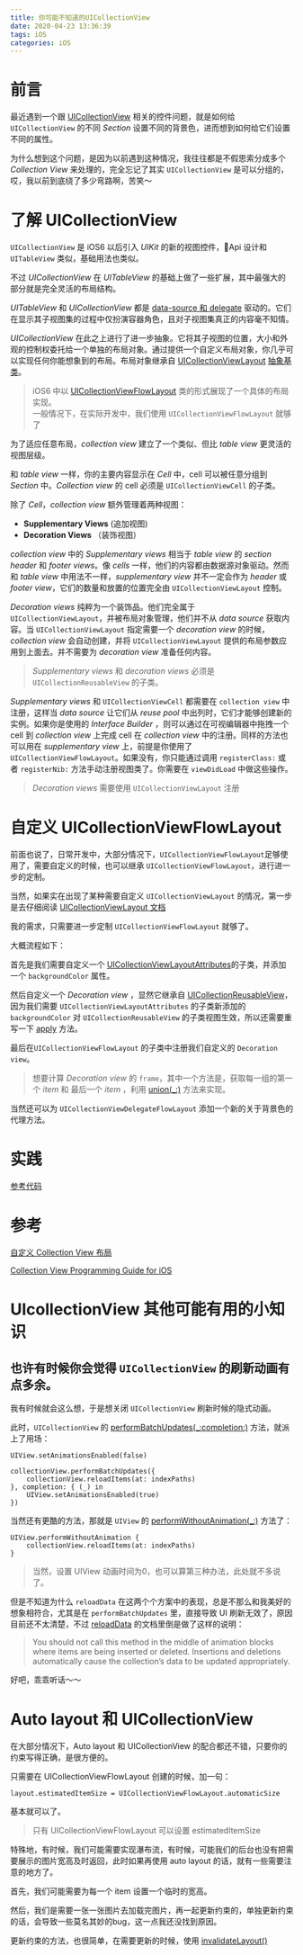 ```yaml
---
title: 你可能不知道的UICollectionView
date: 2020-04-23 13:36:39
tags: iOS
categories: iOS
---
```


# 前言

最近遇到一个跟 [UICollectionView](https://developer.apple.com/documentation/uikit/uicollectionview) 相关的控件问题，就是如何给 `UICollectionView` 的不同 *Section* 设置不同的背景色，进而想到如何给它们设置不同的属性。

为什么想到这个问题，是因为以前遇到这种情况，我往往都是不假思索分成多个 *Collection View* 来处理的，完全忘记了其实 `UICollectionView` 是可以分组的，哎，我以前到底绕了多少弯路啊，苦笑～

# 了解 UICollectionView

`UICollectionView` 是 iOS6 以后引入 *UIKit* 的新的视图控件，Api 设计和 `UITableView` 类似，基础用法也类似。

不过 *UICollectionView* 在 *UITableView* 的基础上做了一些扩展，其中最强大的部分就是完全灵活的布局结构。

*UITableView* 和 *UICollectionView* 都是 [data-source 和 delegate](http://developer.apple.com/library/ios/#documentation/general/conceptual/CocoaEncyclopedia/DelegatesandDataSources/DelegatesandDataSources.html) 驱动的。它们在显示其子视图集的过程中仅扮演容器角色，且对子视图集真正的内容毫不知情。

*UICollectionView* 在此之上进行了进一步抽象。它将其子视图的位置，大小和外观的控制权委托给一个单独的布局对象。通过提供一个自定义布局对象，你几乎可以实现任何你能想象到的布局。布局对象继承自 [UICollectionViewLayout](https://developer.apple.com/documentation/uikit/uicollectionviewlayout) [抽象基类](https://zh.wikipedia.org/wiki/%E8%99%9A%E5%87%BD%E6%95%B0#%E6%8A%BD%E8%B1%A1%E7%B1%BB%E5%92%8C%E7%BA%AF%E8%99%9A%E5%87%BD%E6%95%B0)。

> iOS6 中以 [UICollectionViewFlowLayout](https://developer.apple.com/documentation/uikit/uicollectionviewflowlayout) 类的形式展现了一个具体的布局实现。<br>
一般情况下，在实际开发中，我们使用 `UICollectionViewFlowLayout` 就够了

为了适应任意布局，*collection view* 建立了一个类似、但比 *table view* 更灵活的视图层级。

和 *table view* 一样，你的主要内容显示在 *Cell* 中，cell 可以被任意分组到 *Section* 中。*Collection view* 的 cell 必须是 `UICollectionViewCell` 的子类。

除了 *Cell*，*collection view* 额外管理着两种视图：

+ **Supplementary Views** (追加视图)
+ **Decoration Views** （装饰视图）

*collection view* 中的 *Supplementary views* 相当于 *table view* 的 *section header* 和 *footer views*。像 *cells* 一样，他们的内容都由数据源对象驱动。然而和 *table view* 中用法不一样，*supplementary view* 并不一定会作为 *header* 或 *footer view*，它们的数量和放置的位置完全由 `UICollectionViewLayout` 控制。

*Decoration views* 纯粹为一个装饰品。他们完全属于 `UICollectionViewLayout`，并被布局对象管理，他们并不从 *data source* 获取内容。当 `UICollectionViewLayout` 指定需要一个 *decoration view* 的时候，*collection view* 会自动创建，并将 `UICollectionViewLayout` 提供的布局参数应用到上面去。并不需要为 *decoration view* 准备任何内容。

> *Supplementary views* 和 *decoration views* 必须是 `UICollectionReusableView` 的子类。

*Supplementary views* 和 `UICollectionViewCell` 都需要在 `collection view` 中注册，这样当 *data source* 让它们从 *reuse pool* 中出列时，它们才能够创建新的实例。如果你是使用的 *Interface Builder* ，则可以通过在可视编辑器中拖拽一个 cell 到 *collection view* 上完成 cell 在 *collection view* 中的注册。同样的方法也可以用在 *supplementary view* 上，前提是你使用了 `UICollectionViewFlowLayout`。如果没有，你只能通过调用 `registerClass:` 或者 `registerNib:` 方法手动注册视图类了。你需要在 `viewDidLoad` 中做这些操作。

> *Decoration views* 需要使用 `UICollectionViewLayout` 注册

# 自定义 UICollectionViewFlowLayout

前面也说了，日常开发中，大部分情况下，`UICollectionViewFlowLayout`足够使用了，需要自定义的时候，也可以继承 `UICollectionViewFlowLayout`，进行进一步的定制。

当然，如果实在出现了某种需要自定义 `UICollectionViewLayout` 的情况，第一步是去仔细阅读 [UICollectionViewLayout 文档](https://developer.apple.com/library/ios/documentation/uikit/reference/UICollectionViewLayout_class/Reference/Reference.html)

我的需求，只需要进一步定制 `UICollectionViewFlowLayout` 就够了。

大概流程如下：

首先是我们需要自定义一个 [UICollectionViewLayoutAttributes](https://developer.apple.com/documentation/uikit/uicollectionviewlayoutattributes)的子类，并添加一个 `backgroundColor` 属性。

然后自定义一个 *Decoration view* ，显然它继承自 [UICollectionReusableView](https://developer.apple.com/documentation/uikit/uicollectionreusableview)，因为我们需要 `UICollectionViewLayoutAttributes` 的子类新添加的 `backgroundColor` 对 `UICollectionReusableView` 的子类视图生效，所以还需要重写一下 [apply](https://developer.apple.com/documentation/uikit/uicollectionreusableview/1620139-apply) 方法。

最后在`UICollectionViewFlowLayout` 的子类中注册我们自定义的 `Decoration view`。

> 想要计算 *Decoration view* 的 `frame`，其中一个方法是，获取每一组的第一个 *item* 和 最后一个 *item* ，利用 [union(_:)](https://developer.apple.com/documentation/coregraphics/cgrect/1455837-union) 方法来实现。

当然还可以为 `UICollectionViewDelegateFlowLayout` 添加一个新的关于背景色的代理方法。

# 实践

[参考代码](https://github.com/nijiehaha/CustomLayoutTool/blob/master/SectionBgFlowLayout.swift)

# 参考

[自定义 Collection View 布局](https://objccn.io/issue-3-3/)

[Collection View Programming Guide for iOS](https://developer.apple.com/library/archive/documentation/WindowsViews/Conceptual/CollectionViewPGforIOS/Introduction/Introduction.html#//apple_ref/doc/uid/TP40012334-CH1-SW1)

# UIcollectionView 其他可能有用的小知识

## 也许有时候你会觉得 `UICollectionView` 的刷新动画有点多余。

我有时候就会这么想，于是想关闭 `UICollectionView` 刷新时候的隐式动画。

此时，`UICollectionView` 的 [performBatchUpdates(_:completion:)](https://developer.apple.com/documentation/uikit/uicollectionview/1618045-performbatchupdates) 方法，就派上了用场：

```
UIView.setAnimationsEnabled(false)

collectionView.performBatchUpdates({
    collectionView.reloadItems(at: indexPaths)
}, completion: { (_) in
    UIView.setAnimationsEnabled(true)
})
```

当然还有更酷的方法，那就是 `UIView` 的 [performWithoutAnimation(_:)](https://developer.apple.com/documentation/uikit/uiview/1622484-performwithoutanimation) 方法了：

```
UIView.performWithoutAnimation {
    collectionView.reloadItems(at: indexPaths)
}
```

> 当然，设置 UIView 动画时间为0，也可以算第三种办法，此处就不多说了。

但是不知道为什么 `reloadData` 在这两个个方案中的表现，总是不那么和我美好的想象相符合，尤其是在 `performBatchUpdates` 里，直接导致 UI 刷新无效了，原因目前还不太清楚，不过 [reloadData](https://developer.apple.com/documentation/uikit/uicollectionview/1618078-reloaddata) 的文档里倒是做了这样的说明：

> You should not call this method in the middle of animation blocks where items are being inserted or deleted. Insertions and deletions automatically cause the collection’s data to be updated appropriately.

好吧，乖乖听话～～

# Auto layout 和 UICollectionView

在大部分情况下，Auto layout 和 UICollectionView 的配合都还不错，只要你的约束写得正确，是很方便的。

只需要在 UICollectionViewFlowLayout 创建的时候，加一句：

```
layout.estimatedItemSize = UICollectionViewFlowLayout.automaticSize
```

基本就可以了。

> 只有 UICollectionViewFlowLayout 可以设置 estimatedItemSize

特殊地，有时候，我们可能需要实现瀑布流，有时候，可能我们的后台也没有把需要展示的图片宽高及时返回，此时如果再使用 auto layout 的话，就有一些需要注意的地方了。

首先，我们可能需要为每一个 item 设置一个临时的宽高。

然后，我们是需要一张一张图片去加载完图片，再一起更新约束的，单独更新约束的话，会导致一些莫名其妙的bug，这一点我还没找到原因。

更新约束的方法，也很简单，在需要更新的时候，使用 [invalidateLayout()](https://developer.apple.com/documentation/uikit/uicollectionviewlayout/1617728-invalidatelayout)


